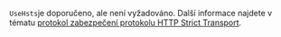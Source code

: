 `UseHsts`je doporučeno, ale není vyžadováno. Další informace najdete v tématu [protokol zabezpečení protokolu HTTP Strict Transport](xref:security/enforcing-ssl#http-strict-transport-security-protocol-hsts).
